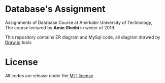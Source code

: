 # Database's Assignment
Assignments of Database Course at Amirkabir University of Technology, The course lectured by **Amin Gheibi** in winter of 2019.

This repository contains ER diagram and MySql code, all diagram drawed by [Draw.io](https://www.draw.io) tools

# License
All codes are release under the [MIT license](LICENSE).
